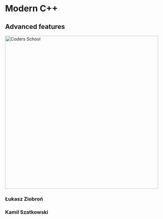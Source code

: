 <!-- .slide: data-background="#111111" -->

# Modern C++

## Advanced features

<a href="https://coders.school">
    <img width="500" data-src="../img/coders_school_logo.png" alt="Coders School" class="plain">
</a>

### Łukasz Ziobroń

### Kamil Szatkowski
